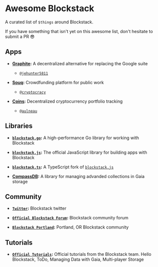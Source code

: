 # Awesome Blockstack

A curated list of `$things` around Blockstack.

If you have something that isn't yet on this awesome list, don't hesitate to submit a PR :sunglasses:


## Apps

* **[Graphite](https://github.com/Graphite-Docs/graphite):** A decentralized alternative for replacing the Google suite
  * [`@jehunter5811`](https://github.com/jehunter5811)

* **[Souq](https://github.com/cryptocracy/souq):** Crowdfunding platform for public work
  * [`@cryptocracy`](https://github.com/cryptocracy)

* **[Coins](https://coinsapp.co):** Decentralized cryptocurrency portfolio tracking
  * [`@aulneau`](https://github.com/aulneau)


## Libraries

* **[`blockstack.go`](https://github.com/jackzampolin/blockstack.go):** A high-performance Go library for working with Blockstack

* **[`blockstack.js`](https://github.com/blockstack/blockstack.js):** The official JavaScript library for building apps with Blockstack

* **[`blockstack.ts`](https://github.com/ntzwrk/blockstack.ts):** A TypeScript fork of [`blockstack.js`](https//github.com/blockstack/blockstack.js)

* **[CompassDB](https://github.com/eder-ai/compass-db):** A library for managing advanded collections in Gaia storage

## Community

* **[`Twitter`](https://twitter.com/blockstack):** Blockstack twitter

* **[`Official Blockstack Forum`](https://forum.blockstack.org):** Blockstack community forum

* **[`Blockstack Portland`](https://meetup.com/blockstack-portland):** Portland, OR Blockstack community

## Tutorials

* **[`Official Tutorials`](https://blockstack.org/tutorials):** Official tutorials from the Blockstack team.  Hello Blockstack, ToDo, Managing Data with Gaia, Multi-player Storage
